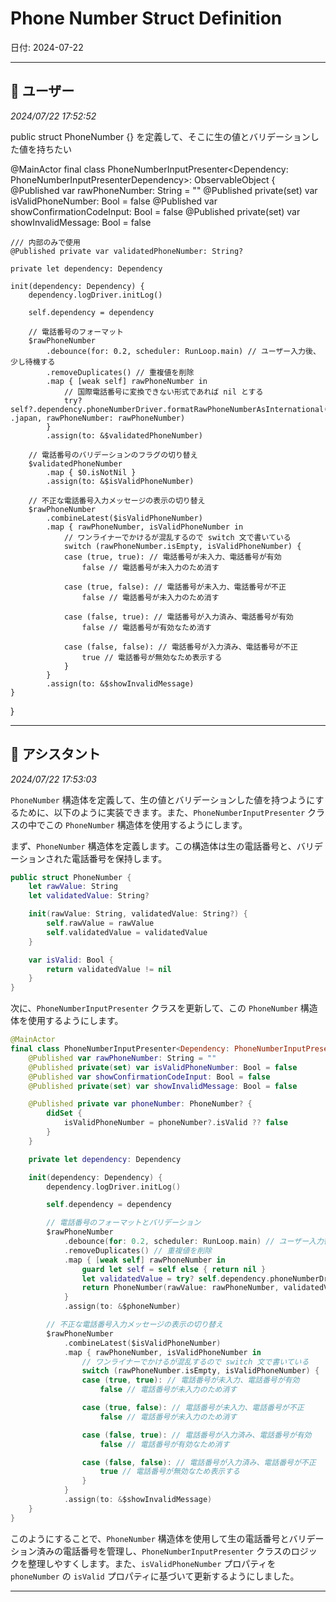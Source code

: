 # Phone Number Struct Definition

日付: 2024-07-22

---

## 👤 ユーザー
*2024/07/22 17:52:52*

public struct PhoneNumber {} を定義して、そこに生の値とバリデーションした値を持ちたい

@MainActor
final class PhoneNumberInputPresenter&lt;Dependency: PhoneNumberInputPresenterDependency&gt;: ObservableObject {
    @Published var rawPhoneNumber: String = ""
    @Published private(set) var isValidPhoneNumber: Bool = false
    @Published var showConfirmationCodeInput: Bool = false
    @Published private(set) var showInvalidMessage: Bool = false

    /// 内部のみで使用
    @Published private var validatedPhoneNumber: String?

    private let dependency: Dependency

    init(dependency: Dependency) {
        dependency.logDriver.initLog()

        self.dependency = dependency

        // 電話番号のフォーマット
        $rawPhoneNumber
            .debounce(for: 0.2, scheduler: RunLoop.main) // ユーザー入力後、少し待機する
            .removeDuplicates() // 重複値を削除
            .map { [weak self] rawPhoneNumber in
                // 国際電話番号に変換できない形式であれば nil とする
                try? self?.dependency.phoneNumberDriver.formatRawPhoneNumberAsInternational(country: .japan, rawPhoneNumber: rawPhoneNumber)
            }
            .assign(to: &$validatedPhoneNumber)

        // 電話番号のバリデーションのフラグの切り替え
        $validatedPhoneNumber
            .map { $0.isNotNil }
            .assign(to: &$isValidPhoneNumber)

        // 不正な電話番号入力メッセージの表示の切り替え
        $rawPhoneNumber
            .combineLatest($isValidPhoneNumber)
            .map { rawPhoneNumber, isValidPhoneNumber in
                // ワンライナーでかけるが混乱するので switch 文で書いている
                switch (rawPhoneNumber.isEmpty, isValidPhoneNumber) {
                case (true, true): // 電話番号が未入力、電話番号が有効
                    false // 電話番号が未入力のため消す

                case (true, false): // 電話番号が未入力、電話番号が不正
                    false // 電話番号が未入力のため消す

                case (false, true): // 電話番号が入力済み、電話番号が有効
                    false // 電話番号が有効なため消す

                case (false, false): // 電話番号が入力済み、電話番号が不正
                    true // 電話番号が無効なため表示する
                }
            }
            .assign(to: &$showInvalidMessage)
    }
}

---

## 🤖 アシスタント
*2024/07/22 17:53:03*

`PhoneNumber` 構造体を定義して、生の値とバリデーションした値を持つようにするために、以下のように実装できます。また、`PhoneNumberInputPresenter` クラスの中でこの `PhoneNumber` 構造体を使用するようにします。

まず、`PhoneNumber` 構造体を定義します。この構造体は生の電話番号と、バリデーションされた電話番号を保持します。

```swift
public struct PhoneNumber {
    let rawValue: String
    let validatedValue: String?

    init(rawValue: String, validatedValue: String?) {
        self.rawValue = rawValue
        self.validatedValue = validatedValue
    }

    var isValid: Bool {
        return validatedValue != nil
    }
}
```

次に、`PhoneNumberInputPresenter` クラスを更新して、この `PhoneNumber` 構造体を使用するようにします。

```swift
@MainActor
final class PhoneNumberInputPresenter<Dependency: PhoneNumberInputPresenterDependency>: ObservableObject {
    @Published var rawPhoneNumber: String = ""
    @Published private(set) var isValidPhoneNumber: Bool = false
    @Published var showConfirmationCodeInput: Bool = false
    @Published private(set) var showInvalidMessage: Bool = false

    @Published private var phoneNumber: PhoneNumber? {
        didSet {
            isValidPhoneNumber = phoneNumber?.isValid ?? false
        }
    }

    private let dependency: Dependency

    init(dependency: Dependency) {
        dependency.logDriver.initLog()

        self.dependency = dependency

        // 電話番号のフォーマットとバリデーション
        $rawPhoneNumber
            .debounce(for: 0.2, scheduler: RunLoop.main) // ユーザー入力後、少し待機する
            .removeDuplicates() // 重複値を削除
            .map { [weak self] rawPhoneNumber in
                guard let self = self else { return nil }
                let validatedValue = try? self.dependency.phoneNumberDriver.formatRawPhoneNumberAsInternational(country: .japan, rawPhoneNumber: rawPhoneNumber)
                return PhoneNumber(rawValue: rawPhoneNumber, validatedValue: validatedValue)
            }
            .assign(to: &$phoneNumber)

        // 不正な電話番号入力メッセージの表示の切り替え
        $rawPhoneNumber
            .combineLatest($isValidPhoneNumber)
            .map { rawPhoneNumber, isValidPhoneNumber in
                // ワンライナーでかけるが混乱するので switch 文で書いている
                switch (rawPhoneNumber.isEmpty, isValidPhoneNumber) {
                case (true, true): // 電話番号が未入力、電話番号が有効
                    false // 電話番号が未入力のため消す

                case (true, false): // 電話番号が未入力、電話番号が不正
                    false // 電話番号が未入力のため消す

                case (false, true): // 電話番号が入力済み、電話番号が有効
                    false // 電話番号が有効なため消す

                case (false, false): // 電話番号が入力済み、電話番号が不正
                    true // 電話番号が無効なため表示する
                }
            }
            .assign(to: &$showInvalidMessage)
    }
}
```

このようにすることで、`PhoneNumber` 構造体を使用して生の電話番号とバリデーション済みの電話番号を管理し、`PhoneNumberInputPresenter` クラスのロジックを整理しやすくします。また、`isValidPhoneNumber` プロパティを `phoneNumber` の `isValid` プロパティに基づいて更新するようにしました。

---
